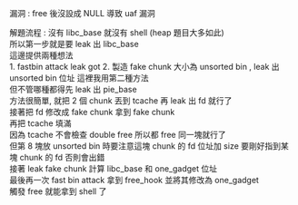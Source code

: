 漏洞 : 
	free 後沒設成 NULL 導致 uaf 漏洞

解題流程 :
	沒有 libc_base 就沒有 shell (heap 題目大多如此) <br>
	所以第一步就是要 leak 出 libc_base <br>
	這邊提供兩種想法 <br>
	1. fastbin attack leak got
	2. 製造 fake chunk 大小為 unsorted bin , leak 出 unsorted bin 位址
	這裡我用第二種方法 <br>
	但不管哪種都得先 leak 出 pie_base <br>
	方法很簡單, 就把 2 個 chunk 丟到 tcache 再 leak 出 fd 就行了 <br>
	接著把 fd 修改成 fake chunk 拿到 fake chunk <br>
	再把 tcache 填滿<br>
	因為 tcache 不會檢查 double free 所以都 free 同一塊就行了 <br>
	但第 8 塊放 unsorted bin 時要注意這塊 chunk 的 fd 位址加 size 要剛好指到某塊 chunk 的 fd 否則會出錯 <br>
	接著 leak fake chunk 計算 libc_base 和 one_gadget 位址 <br>
	最後再一次 fast bin attack 拿到 free_hook 並將其修改為 one_gadget <br>
	觸發 free 就能拿到 shell 了 <br>
